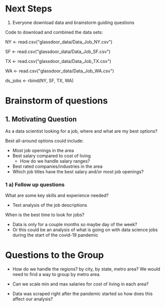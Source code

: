 # Next Steps

1. Everyone download data and brainstorm guiding questions

Code to download and combined the data sets:

NY <- read.csv("glassdoor_data/Data_Job_NY.csv")

SF <- read.csv("glassdoor_data/Data_Job_SF.csv")

TX <- read.csv("glassdoor_data/Data_Job_TX.csv")

WA <- read.csv("glassdoor_data/Data_Job_WA.csv")

ds_jobs <- rbind(NY, SF, TX, WA)

# Brainstorm of questions

## 1. Motivating Question

As a data scientist looking for a job, where and what are my best options?

Best all-around options could include:

* Most job openings in the area
* Best salary compared to cost of living
  * How do we handle salary ranges?
* Best rated companies/industries in the area
* Which job titles have the best salary and/or most job openings?

### 1 a) Follow up questions

What are some key skills and experience needed?
* Text analysis of the job descriptions

When is the best time to look for jobs?
* Data is only for a couple months so maybe day of the week? 
* Or this could be an analysis of what is going on with data science jobs during the start of the covid-19 pandemic

# Questions to the Group

* How do we handle the regions? by city, by state, metro area? We would need to find a way to group by metro area.

* Can we scale min and max salaries for cost of living in each area?

* Data was scraped right after the pandemic started so how does this affect our analysis?

